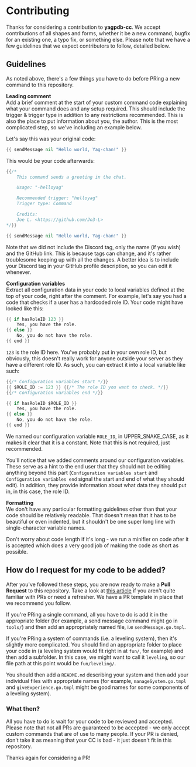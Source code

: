 # Contributing

Thanks for considering a contribution to **yagpdb-cc**. We accept contributions of all shapes and forms, whether it be a new command, bugfix for an existing one, a typo fix, or something else. Please note that we have a few guidelines that we expect contributors to follow, detailed below.

## Guidelines

As noted above, there's a few things you have to do before PRing a new command to this repository.

**Leading comment**<br>
Add a brief comment at the start of your custom command code explaining what your command does and any setup required. This should include the trigger & trigger type in addition to any restrictions recommended. This is also the place to put information about you, the author. This is the most complicated step, so we've including an example below.

Let's say this was your original code:

```go
{{ sendMessage nil "Hello world, Yag-chan!" }}
```

This would be your code afterwards:

```go
{{/*
	This command sends a greeting in the chat.

	Usage: "-helloyag"

	Recommended trigger: "helloyag"
	Trigger type: Command

	Credits:
	Joe L. <https://github.com/Jo3-L>
*/}}

{{ sendMessage nil "Hello world, Yag-chan!" }}
```

Note that we did not include the Discord tag, only the name (if you wish) and the GitHub link. This is because tags can change, and it's rather troublesome keeping up with all the changes. A better idea is to include your Discord tag in your GitHub profile description, so you can edit it whenever.

**Configuration variables**<br>
Extract all configuration data in your code to local variables defined at the top of your code, right after the comment. For example, let's say you had a code that checks if a user has a hardcoded role ID. Your code might have looked like this:

```go
{{ if hasRoleID 123 }}
	Yes, you have the role.
{{ else }}
	No, you do not have the role.
{{ end }}
```

`123` is the role ID here. You've probably put in your own role ID, but obviously, this doesn't really work for anyone outside your server as they have a different role ID. As such, you can extract it into a local variable like such:

```go
{{/* Configuration variables start */}}
{{ $ROLE_ID := 123 }} {{/* The role ID you want to check. */}}
{{/* Configuration variables end */}}

{{ if hasRoleID $ROLE_ID }}
	Yes, you have the role.
{{ else }}
	No, you do not have the role.
{{ end }}
```

We named our configuration variable `ROLE_ID`, in UPPER_SNAKE_CASE, as it makes it clear that it is a constant. Note that this is not required, just recommended.

You'll notice that we added comments around our configuration variables. These serve as a hint to the end user that they should not be editing anything beyond this part (`Configuration variables start` and `Configuration variables end` signal the start and end of what they should edit). In addition, they provide information about what data they should put in, in this case, the role ID.

**Formatting**<br>
We don't have any particular formatting guidelines other than that your code should be relatively readable. That doesn't mean that it has to be beautiful or even indented, but it shouldn't be one super long line with single-character variable names.

Don't worry about code length if it's long - we run a minifier on code after it is accepted which does a very good job of making the code as short as possible.

## How do I request for my code to be added?

After you've followed these steps, you are now ready to make a **Pull Request** to this repository. Take a look at [this article](https://docs.github.com/en/free-pro-team@latest/github/collaborating-with-issues-and-pull-requests/creating-a-pull-request) if you aren't quite familiar with PRs or need a refresher. We have a PR template in place that we recommend you follow.

If you're PRing a single command, all you have to do is add it in the appropriate folder (for example, a send message command might go in `tools/`) and then add an appropriately named file, i.e `sendMessage.go.tmpl`.

If you're PRing a system of commands (i.e. a leveling system), then it's slightly more complicated. You should find an appropriate folder to place your code in (a leveling system would fit right in at `fun/`, for example) and then add a subfolder. In this case, we might want to call it `leveling`, so our file path at this point would be `fun/leveling/`.

You should then add a `README.md` describing your system and then add your individual files with appropriate names (for example, `manageSystem.go.tmpl` and `giveExperience.go.tmpl` might be good names for some components of a leveling system).

### What then?

All you have to do is wait for your code to be reviewed and accepted. Please note that not all PRs are guaranteed to be accepted - we only accept custom commands that are of use to many people. If your PR is denied, don't take it as meaning that your CC is bad - it just doesn't fit in this repository.

Thanks again for considering a PR!
